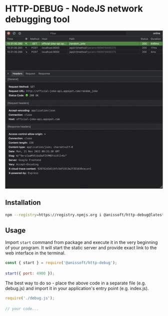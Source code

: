# HTTP-DEBUG - NodeJS network debugging tool

![UI Example](screenshots/ui.png)

## Installation

```sh
npm --registry=https://registry.npmjs.org i @anissoft/http-debug@latest --no-save
```

## Usage

Import `start` command from package and execute it in the very beginning of your program. It will start the static server and provide exact link to the web interface in the terminal.

```js
const { start } = require('@anissoft/http-debug');

start({ port: 4900 });
```

The best way to do so -  place the above code in a separate file (e.g. debug.js) and import it in your application's entry point (e.g. index.js).

```js
require('./debug.js');

// your code...
```
